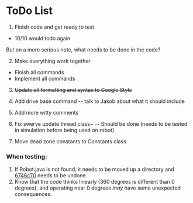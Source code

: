 # ToDo List

1. Finish code and get ready to test.
 - 10/10 would todo again
 
 But on a more serious note, what needs to be done in the code?

2. Make everything work together
 - Finish all commands
 - Implement all commands

3. ~~Update all formatting and syntax to Google Style~~

4. Add drive base command -- talk to Jakob about what it should include

5. Add more witty comments 

6. Fix swerve update thread class~ -- Should be done (needs to be tested in simulation before being used on robot)

7. Move dead zone constants to Constants class

### When testing: 
1. If Robot.java is not found, it needs to be moved up a directory and [6746c70](https://github.com/FIRST-Team-1699/2016-offseason-code/commit/6746c70e8035c67caea27f189c6aaa782f46231f) needs to be undone.
2. Know that the code thinks linearly (360 degrees is different than 0 degrees), and operating near 0 degrees *may* have some unexpected consequences.
